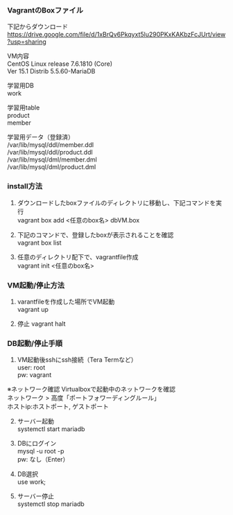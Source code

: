 ### VagrantのBoxファイル
下記からダウンロード  
https://drive.google.com/file/d/1xBrQv6Pkqyxt5lu290PKxKAKbzFcJUrt/view?usp=sharing

VM内容  
CentOS Linux release 7.6.1810 (Core)  
Ver 15.1 Distrib 5.5.60-MariaDB

学習用DB  
work

学習用table  
product  
member  

学習用データ（登録済）  
/var/lib/mysql/ddl/member.ddl  
/var/lib/mysql/ddl/product.ddl  
/var/lib/mysql/dml/member.dml  
/var/lib/mysql/dml/product.dml  

### install方法  
1. ダウンロードしたboxファイルのディレクトリに移動し、下記コマンドを実行  
vagrant box add <任意のbox名> dbVM.box  

2. 下記のコマンドで、登録したboxが表示されることを確認  
vagrant box list  

3. 任意のディレクトリ配下で、vagrantfile作成  
vagrant init <任意のbox名>  

### VM起動/停止方法

1. varantfileを作成した場所でVM起動  
vagrant up  

2. 停止
vagrant halt

### DB起動/停止手順
1. VM起動後sshにssh接続（Tera Termなど）  
user: root  
pw: vagrant  

※ネットワーク確認
Virtualboxで起動中のネットワークを確認   
ネットワーク > 高度「ポートフォワーディングルール」  
ホストip:ホストポート, ゲストポート 


2. サーバー起動  
systemctl start mariadb

3. DBにログイン  
mysql -u root -p  
pw: なし（Enter）

4. DB選択  
use work;

5. サーバー停止  
systemctl stop mariadb
